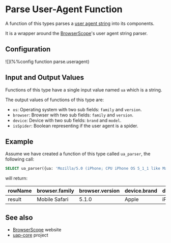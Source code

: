 # Parse User-Agent Function

A function of this types parses a [user agent string](https://en.wikipedia.org/wiki/User_agent) into its components.

It is a wrapper around the [BrowserScope](http://www.browserscope.org)'s user agent string parser.

## Configuration

![](%%config function parse.useragent)

## Input and Output Values

Functions of this type have a single input value named `ua` which is a string.

The output values of functions of this type are:

- `os`: Operating system with two sub fields: `family` and `version`.
- `browser`: Browser with two sub fields: `family` and `version`.
- `device`: Device with two sub fields: `brand` and `model`.
- `isSpider`: Boolean representing if the user agent is a spider. 

## Example

Assume we have created a function of this type called `ua_parser`, the following call:

```sql
SELECT ua_parser({ua: 'Mozilla/5.0 (iPhone; CPU iPhone OS 5_1_1 like Mac OS X) AppleWebKit/534.46 (KHTML, like Gecko) Version/5.1 Mobile/9B206 Safari/7534.48.3'}) as *
```

will return:

| rowName | browser.family | browser.version | device.brand | device.model | isSpider | os.family | os.version |
|-----------|----------|----------|-----------|----------|----------|----------|----------|
| result | Mobile Safari | 5.1.0 | Apple | iPhone | 0 | iOS | 5.1.1 |

## See also

* [BrowserScope](http://www.browserscope.org) website
* [uap-core](https://github.com/ua-parser/uap-core) project

